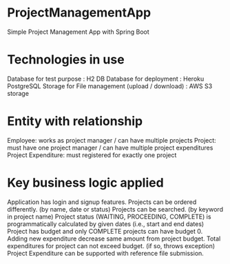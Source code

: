 # ProjectManagementApp
Simple Project Management App with Spring Boot


# Technologies in use 

Database for test purpose
: H2 DB
Database for deployment
: Heroku PostgreSQL
Storage for File management (upload / download)
: AWS S3 storage 


# Entity with relationship
Employee: works as project manager / can have multiple projects
Project: must have one project manager / can have multiple project expenditures
Project Expenditure: must registered for exactly one project


# Key business logic applied
Application has login and signup features.
Projects can be ordered differently. (by name, date or status)
Projects can be searched. (by keyword in project name)
Project status (WAITING, PROCEEDING, COMPLETE) is programmatically calculated by given dates (i.e., start and end dates)
Project has budget and only COMPLETE projects can have budget 0.
Adding new expenditure decrease same amount from project budget.
Total expenditures for project can not exceed budget. (if so, throws exception)
Project Expenditure can be supported with reference file submission. 







